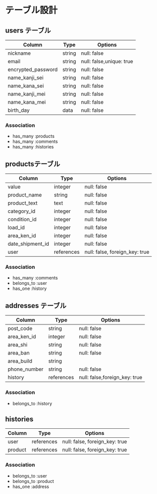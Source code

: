 # テーブル設計

## users テーブル

| Column             | Type   | Options                  |
| ------------------ | ------ | ------------------------ |
| nickname           | string | null: false              |
| email              | string | null: false,unique: true |
| encrypted_password | string | null: false              |
| name_kanji_sei     | string | null: false              |
| name_kana_sei      | string | null: false              |
| name_kanji_mei     | string | null: false              |
| name_kana_mei      | string | null: false              |
| birth_day          | data   | null: false              |

### Association
- has_many :products
- has_many :comments
- has_many :histories

## productsテーブル

| Column           | Type       | Options                        |
| ---------------- | ---------- | ------------------------------ |
| value            | integer    | null: false                    |
| product_name     | string     | null: false                    |
| product_text     | text       | null: false                    |
| category_id      | integer    | null: false                    |
| condition_id     | integer    | null: false                    |
| load_id          | integer    | null: false                    |
| area_ken_id      | integer    | null: false                    |
| date_shipment_id | integer    | null: false                    |
| user             | references | null: false, foreign_key: true |

### Association
- has_many :comments
- belongs_to :user
- has_one :history

## addresses テーブル

| Column           | Type       | Options                        |
| ---------------- | ---------- | ------------------------------ |
| post_code        | string     | null: false                    |
| area_ken_id      | integer    | null: false                    |
| area_shi         | string     | null: false                    |
| area_ban         | string     | null: false                    |
| area_build       | string     |                                |
| phone_number     | string     | null: false                    |
| history          | references | null: false,foreign_key: true  |

### Association
- belongs_to :history

## histories

| Column  | Type       | Options                        |
| ------- | ---------- | ------------------------------ |
| user    | references | null: false, foreign_key: true |
| product | references | null: false, foreign_key: true |

### Association
- belongs_to :user
- belongs_to :product
- has_one :address
